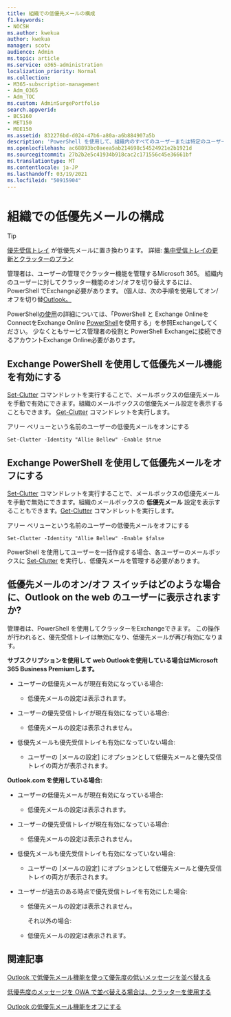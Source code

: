 ```yaml
---
title: 組織での低優先メールの構成
f1.keywords:
- NOCSH
ms.author: kwekua
author: kwekua
manager: scotv
audience: Admin
ms.topic: article
ms.service: o365-administration
localization_priority: Normal
ms.collection:
- M365-subscription-management
- Adm_O365
- Adm_TOC
ms.custom: AdminSurgePortfolio
search.appverid:
- BCS160
- MET150
- MOE150
ms.assetid: 832276bd-d024-47b6-a80a-a6b884907a5b
description: 'PowerShell を使用して、組織内のすべてのユーザーまたは特定のユーザーに対してクラッター機能を有効または無効Exchangeします。 '
ms.openlocfilehash: ac68893bc0aeea5ab214698c54524921e2b1921d
ms.sourcegitcommit: 27b2b2e5c41934b918cac2c171556c45e36661bf
ms.translationtype: MT
ms.contentlocale: ja-JP
ms.lasthandoff: 03/19/2021
ms.locfileid: "50915904"
---
```

# <a name="configure-clutter-for-your-organization"></a>組織での低優先メールの構成

> [!TIP]
> [優先受信トレイ](../setup/configure-focused-inbox.md) が低優先メールに置き換わります。 詳細: [集中受信トレイの更新とクラッターのプラン](https://techcommunity.microsoft.com/t5/Outlook-Blog/Update-on-Focused-Inbox-and-our-plans-for-Clutter/ba-p/136448)
  
管理者は、ユーザーの管理でクラッター機能を管理するMicrosoft 365。 組織内のユーザーに対してクラッター機能のオン/オフを切り替えするには、PowerShell でExchange必要があります。 (個人は、次の手順を使用してオン/オフを切り替[Outlook。](https://support.microsoft.com/office/a9c72a77-1bc4-40e6-ba6d-103c1d1aba4c)
  
PowerShell[の使用](/powershell/exchange/exchange-online-powershell)の詳細については、「PowerShell と Exchange OnlineをConnectをExchange Online [PowerShell](/powershell/exchange/connect-to-exchange-online-powershell)を使用する」を参照Exchangeしてください。 少なくともサービス管理者の役割と PowerShell Exchangeに接続できるアカウントExchange Online必要があります。 
  
## <a name="turn-clutter-on-using-exchange-powershell"></a>Exchange PowerShell を使用して低優先メール機能を有効にする

[Set-Clutter](/powershell/module/exchange/set-clutter) コマンドレットを実行することで、メールボックスの低優先メールを手動で有効にできます。組織のメールボックスの低優先メール設定を表示することもできます。 [Get-Clutter](/powershell/module/exchange/get-clutter) コマンドレットを実行します。 
  
アリー ベリューという名前のユーザーの低優先メールをオンにする
    
`Set-Clutter -Identity "Allie Bellew" -Enable $true`


## <a name="turn-clutter-off-using-exchange-powershell"></a>Exchange PowerShell を使用して低優先メールをオフにする

[Set-Clutter](/powershell/module/exchange/set-clutter) コマンドレットを実行することで、メールボックスの低優先メールを手動で無効にできます。組織のメールボックスの **低優先メール** 設定を表示することもできます。[Get-Clutter](/powershell/module/exchange/get-clutter) コマンドレットを実行します。 
  
アリー ベリューという名前のユーザーの低優先メールをオフにする
    
`Set-Clutter -Identity "Allie Bellew" -Enable $false`

PowerShell を使用してユーザーを一括作成する場合、各ユーザーのメールボックスに [Set-Clutter](/powershell/module/exchange/set-clutter) を実行し、低優先メールを管理する必要があります。 
  
## <a name="when-does-the-clutter-onoff-switch-appear-to-users-in-outlook-on-the-web"></a>低優先メールのオン/オフ スイッチはどのような場合に、Outlook on the web のユーザーに表示されますか?
<a name="bkmk_onoff"> </a>

管理者は、PowerShell を使用してクラッターをExchangeできます。 この操作が行われると、優先受信トレイは無効になり、低優先メールが再び有効になります。 
  
 **サブスクリプションを使用して web Outlookを使用している場合はMicrosoft 365 Business Premiumします。**
  
- ユーザーの低優先メールが現在有効になっている場合: 
    
  - 低優先メールの設定は表示されます。
    
- ユーザーの優先受信トレイが現在有効になっている場合: 
    
  - 低優先メールの設定は表示されません。
    
- 低優先メールも優先受信トレイも有効になっていない場合: 
    
  - ユーザーの [メールの設定] にオプションとして低優先メールと優先受信トレイの両方が表示されます。
    
 **Outlook.com を使用している場合:**
  
- ユーザーの低優先メールが現在有効になっている場合: 
    
  - 低優先メールの設定は表示されます。
    
- ユーザーの優先受信トレイが現在有効になっている場合: 
    
  - 低優先メールの設定は表示されません。
    
- 低優先メールも優先受信トレイも有効になっていない場合: 
    
  - ユーザーの [メールの設定] にオプションとして低優先メールと優先受信トレイの両方が表示されます。
    
- ユーザーが過去のある時点で優先受信トレイを有効にした場合:
    
  - 低優先メールの設定は表示されません。
    
    それ以外の場合: 
    
  - 低優先メールの設定は表示されます。
    
## <a name="related-articles"></a>関連記事
<a name="bkmk_onoff"> </a>

[Outlook で低優先メール機能を使って優先度の低いメッセージを並べ替える](https://support.microsoft.com/office/7b50c5db-7704-4e55-8a1b-dfc7bf1eafa0)
    
[低優先度のメッセージを OWA で並べ替える場合は、クラッターを使用する](https://support.microsoft.com/office/fe4d64ca-bf73-48f1-91b4-9a659e008bce)
    
[Outlook の低優先メール機能をオフにする](https://support.microsoft.com/office/a9c72a77-1bc4-40e6-ba6d-103c1d1aba4c)
